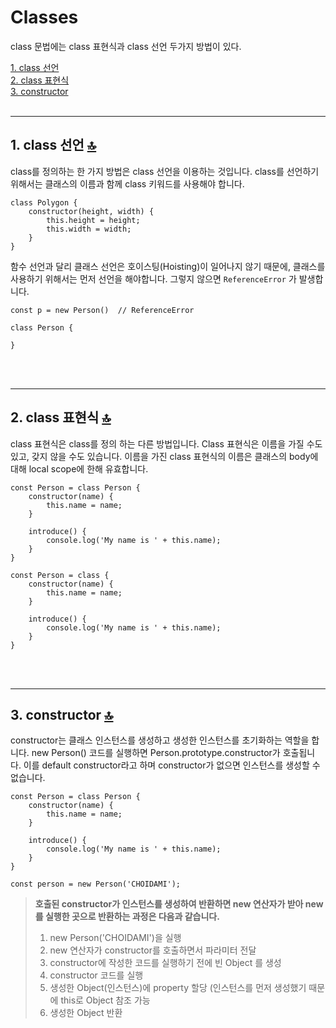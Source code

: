 # Classes
class 문법에는 class 표현식과 class 선언 두가지 방법이 있다.

[1. class 선언](#1-class-선언-)   
[2. class 표현식](#2-class-표현식-)   
[3. constructor](#3-constructor-)
<br/><br/>

---

## 1. class 선언 [&#128285;](#class-선언)  
class를 정의하는 한 가지 방법은 class 선언을 이용하는 것입니다. class를 선언하기 위해서는 클래스의 이름과 함께 class 키워드를 사용해야 합니다.

```
class Polygon {
    constructor(height, width) {
        this.height = height;
        this.width = width;
    }
}
```

함수 선언과 달리 클래스 선언은 호이스팅(Hoisting)이 일어나지 않기 때문에, 클래스를 사용하기 위해서는 먼저 선언을 해야합니다. 그렇지 않으면 `ReferenceError` 가 발생합니다.

```
const p = new Person()  // ReferenceError

class Person {

}
```
<br/><br/>

---

## 2. class 표현식 [&#128285;](#class-선언)
class 표현식은 class를 정의 하는 다른 방법입니다. Class 표현식은 이름을 가질 수도 있고, 갖지 않을 수도 있습니다. 이름을 가진 class 표현식의 이름은 클래스의 body에 대해 local scope에 한해 유효합니다.

```
const Person = class Person {
    constructor(name) {
        this.name = name;
    }

    introduce() {
        console.log('My name is ' + this.name);
    }
}

const Person = class {
    constructor(name) {
        this.name = name;
    }

    introduce() {
        console.log('My name is ' + this.name);
    }
}
```
<br/><br/>

---

## 3. constructor [&#128285;](#class-선언)

constructor는 클래스 인스턴스를 생성하고 생성한 인스턴스를 초기화하는 역할을 합니다. new Person() 코드를 실행하면 Person.prototype.constructor가 호출됩니다. 이를 default constructor라고 하며 constructor가 없으면 인스턴스를 생성할 수 없습니다.

```
const Person = class Person {
    constructor(name) {
        this.name = name;
    }

    introduce() {
        console.log('My name is ' + this.name);
    }
}

const person = new Person('CHOIDAMI');
```

>**호출된 constructor가 인스턴스를 생성하여 반환하면 new 연산자가 받아 new를 실행한 곳으로 반환하는 과정은 다음과 같습니다.**
>1. new Person('CHOIDAMI')을 실행  
>2. new 연산자가 constructor를 호출하면서 파라미터 전달  
>3. constructor에 작성한 코드를 실행하기 전에 빈 Object 를 생성  
>4. constructor 코드를 실행  
>5. 생성한 Object(인스턴스)에 property 할당 (인스턴스를 먼저 생성했기 때문에 this로 Object 참조 가능
>6. 생성한 Object 반환